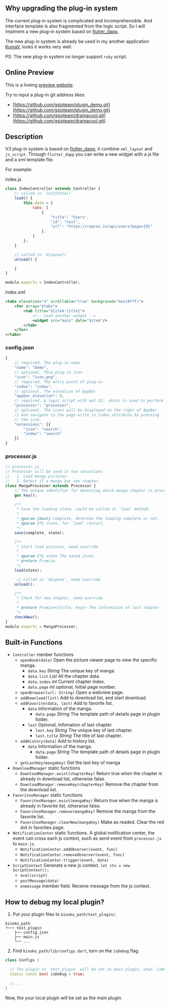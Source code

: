 
## Why upgrading the plug-in system

The current plug-in system is complicated and incomprehensible. 
And interface template is also fragmented from the logic script. 
So I will implment a new plug-in system based on 
[flutter_dapp](https://github.com/gsioteam/flutter_dapp).

The new plug-in system is already be used in my another application 
[KumaV](https://github.com/gsioteam/KumaV), looks it works very well.

PS: The new plug-in system no longer support `ruby` script.

## Online Preview

This is a liveing [preview website](https://gsioteam.github.io/plugin_online/).

Try to input a plug-in git address likes:

- [https://github.com/gsioteam/plugin_demo.git](https://github.com/gsioteam/plugin_demo.git)
- [https://github.com/gsioteam/dramacool.git](https://github.com/gsioteam/dramacool.git)


## Description

V3 plug-in system is based on [flutter_dapp](https://github.com/gsioteam/flutter_dapp), it combine 
`xml_layout` and `js_script`. Through `flutter_dapp` you can write a new widget with a js file and
a xml template file.

For example:

index.js
```js
class IndexController extends Controller {
    // called in `initState()`
    load() {
        this.data = {
            tabs: [
                {
                    "title": "Users",
                    "id": "test",
                    "url": "https://reqres.in/api/users?page={0}"
                }, 
            ]
        };
    }

    // called in `dispose()`
    unload() {

    }
}

module.exports = IndexController;
```

index.xml
```xml
<tabs elevation="4" scrollable="true" background="hex(#fff)">
    <for array="$tabs">
        <tab title="${item.title}">
            <!-- Load another widget -->
            <widget src="main" data="$item"/>
        </tab>
    </for>
</tabs>
```

### config.json

```js
{
    // required, The plug-in name
    "name": "Demo",
    // optional, Thie plug-in icon
    "icon": "icon.png",
    // required, The entry point of plug-in
    "index": "index",
    // optional, The elevation of AppBar
    "appbar_elevation": 0,
    // required, A logic script with out UI， which is used to perform special functions.
    "processor": "processor",
    // optional, The icons will be displayed on the right of AppBar.
    // And navigate to the page write in index attribute by pressing
    // the icon.
    "extensions": [{
        "icon": "search",
        "index": "search"
    }]
}
```

### processor.js

```js
// processor.js
// Processor will be used in two satuations
//   1. Load manga pictures.
//   2. Detect if a manga has new chapter.  
class MangaProcesser extends Processor {
    // The unique identifier for detecting which manga chapter is processing on.
    get key();

    /**
     * Save the loading state, could be called in `load` method.
     *
     * @param {bool} complete, determie the loading complete or not.
     * @param {*} state, for `load` restart. 
     */
    save(complete, state);

    /**
     * Start load pictures, need override
     * 
     * @param {*} state The saved state.
     * @return Promise 
     */
    load(state);

     // Called in `dispose`, need override
    unload();

    /**
     * Check for new chapter, need override
     * 
     * @return Promise<{title, key}> The information of last chapter 
     */
    checkNew();
}
module.exports = MangaProcesser;
```

## Built-in Functions

- `Controller` menber functions
    - `openBook(data)` Open the picture viewer page to view the specific manga.
        - `data.key` *String* The unique key of manga.
        - `data.list` *List* All the chapter data.
        - `data.index` *int* Current chapter index.
        - `data.page` *int* optional, Initial page number.
    - `openBrowser(url: String)` Open a webview page.
    - `addDownload(list)` Add to download list, and start download.
    - `addFavorite(data, last)` Add to favorite list.
        - `data` Information of the manga.
            - `data.page` *String* The template path of details page in plugin folder.
        - `last` Optional, Infomation of last chapter.
            - `last.key` *String* The unique key of last chapter.
            - `last.title` *String* The title of last chapter.
    - `addHistory(data)` Add to history list.
        - `data` Information of the manga.
            - `data.page` *String* The template path of details page in plugin folder.
    - `getLastKey(mangaKey)` Get the last key of manga
- `DownloadManager` static functions
    - `DownloadManager.exist(chapterKey)` Return true when the chapter is already in download list, otherwise false.
    - `DownloadManager.removeKey(chapterKey)` Remove the chapter from the download list.
- `FavoritesManager` static functions
    - `FavoritesManager.exist(mangaKey)` Return true when the manga is already in favorite list, otherwise false.
    - `FavoritesManager.remove(mangaKey)` Remove the manga from the favorite list.
    - `FavoritesManager.clearNew(mangaKey)` Make as readed. Clear the red dot in favorites page.
- `NotificationCenter` static functions. A global notification center, the event can cross each js context, such as send event from `processor.js` to `main.js`.
    - `NotificationCenter.addObserver(event, func)` 
    - `NotificationCenter.removeObserver(event, func)`
    - `NotificationCenter.trigger(event, data)`
- `ScriptContext` Generate a new js context. `let ctx = new ScriptContext();`
    - `eval(script)` 
    - `postMessage(data)`
    - `onmessage` member field. Receive message from the js context.

## How to debug my local plugin?

1. Put your plugin files to `kinoko_path/test_plugin/`.

```
kinoko_path
└─── test_plugin
    ├── config.json
    ├── main.js
    └── ...
```

2. Find `kinoko_path/lib/configs.dart`, turn on the `isDebug` flag.

```dart
class Configs {

  // The plugin in `test_plugin` will be set as main plugin, when `isDebug` is true.
  static const bool isDebug = true;
  
  //...
}
```

Now, the your local plugin will be set as the main plugin.